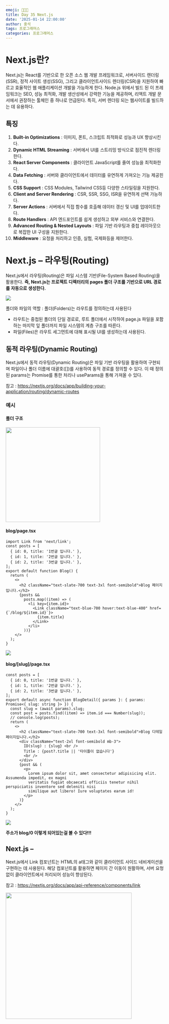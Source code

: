 ```yaml
---
emoji: 👨🏻‍💻
title: Day 35 Next.js
date: '2025-01-14 22:00:00'
author: 중석
tags: 프로그래머스
categories: 프로그래머스
---
```


# Next.js란?

Next.js는 React를 기반으로 한 오픈 소스 웹 개발 프레임워크로, 서버사이드 렌더링(SSR), 정적 사이트 생성(SSG),
그리고 클라이언트사이드 렌더링(CSR)을 지원하여 빠르고 효율적인 웹 애플리케이션 개발을 가능하게 한다.
Node.js 위에서 빌드 된 이 프레임워크는 SEO, 성능 최적화, 개발 생산성에서 강력한 기능을 제공하며,
리액트 개발 문서에서 권장하는 툴체인 중 하나로 언급된다. 특히, 서버 렌더링 되는 웹사이트를 빌드하는 데 유용하다.

## 특징

1. **Built-in Optimizations** : 이미지, 폰트, 스크립트 최적화로 성능과 UX 향상시킨다.
2. **Dynamic HTML Streaming** : 서버에서 UI를 스트리밍 방식으로 점진적 렌더링한다.
3. **React Server Components** : 클라이언트 JavaScript를 줄여 성능을 최적화한다.
4. **Data Fetching** : 서버와 클라이언트에서 데이터를 유연하게 가져오는 기능 제공힌다.
5. **CSS Support** : CSS Modules, Tailwind CSS등 다양한 스타일링을 지원한다.
6. **Client and Server Rendering** : CSR, SSR, SSG, ISR을 유연하게 선택 가능하다.
7. **Server Actions** : 서버에서 직접 함수를 호출해 데이터 갱신 및 UI를 업데이트한다.
8. **Route Handlers** : API 엔드포인트를 쉽게 생성하고 외부 서비스와 연결한다.
9. **Advanced Routing & Nested Layouts** : 파일 기반 라우팅과 중첩 레이아웃으로 복잡한 UI 구성을 지원한다.
10. **Middleware** : 요청을 처리하고 인증, 실험, 국제화등을 제어한다.

# Next.js – 라우팅(Routing)

Next.js에서 라우팅(Routing)은 파일 시스템 기반(File-System Based Routing)을 활용한다.
**즉, Next.js는 프로젝트 디렉터리의 pages 폴더 구조를 기반으로 URL 경로를 자동으로 생성한다.**

![](Day35_image/routing_folder.png)

폴더와 파일의 역할 : 폴더(Folders)는 라우트를 정의하는데 사용된다

- 라우트는 중첩된 폴더의 단일 경로로, 루트 폴더에서 시작하여 page.js 파일을 포함하는 마지막 잎 폴더까지 파일 시스템의 계층 구조를 따른다.
- 파일(Files)은 라우트 세그먼트에 대해 표시될 UI를 생성하는데 사용된다.

## 동적 라우팅(Dynamic Routing)

Next.js에서 동적 라우팅(Dynamic Routing)은 파일 기반 라우팅을 활용하여 구현되며
파일이나 폴더 이름에 대괄호([])를 사용하여 동적 경로를 정의할 수 있다.
이 때 정의된 params는 Promise를 통한 처리나 useParams을 통해 가져올 수 있다.

참고 : https://nextjs.org/docs/app/building-your-application/routing/dynamic-routes

### 예시

#### 폴더 구조

<img src="Day35_image/folder_structure.png" width="300" height="300">

#### blog/page.tsx

```tsx
import Link from 'next/link';
const posts = [
  { id: 0, title: '1번글 입니다.' },
  { id: 1, title: '2번글 입니다.' },
  { id: 2, title: '3번글 입니다.' },
];
export default function Blog() {
  return (
    <>
      <h2 className="text-slate-700 text-3xl font-semibold">Blog 페이지입니다.</h2>
      {posts &&
        posts.map((item) => (
          <li key={item.id}>
            <Link className="text-blue-700 hover:text-blue-400" href={`/blog/${item.id}`}>
              {item.title}
            </Link>
          </li>
        ))}
    </>
  );
}
```

![](Day35_image/routing_blogPage.png)

#### blog/[slug]/page.tsx

```tsx
const posts = [
  { id: 0, title: '1번글 입니다.' },
  { id: 1, title: '2번글 입니다.' },
  { id: 2, title: '3번글 입니다.' },
];
export default async function BlogDetail({ params }: { params: Promise<{ slug: string }> }) {
  const slug = (await params).slug;
  const post = posts.find((item) => item.id === Number(slug));
  // console.log(posts);
  return (
    <>
      <h2 className="text-slate-700 text-3xl font-semibold">Blog 디테일 페이지입니다.</h2>
      <div className="text-2xl font-semibold mb-3">
        ID(slug) : {slug} <br />
        Title : {post?.title || '타이틀이 없습니다'}
        <br />
      </div>
      {post && (
        <p>
          Lorem ipsum dolor sit, amet consectetur adipisicing elit. Assumenda impedit, ex magni
          veritatis fugiat obcaecati officiis tenetur nihil perspiciatis inventore sed deleniti nisi
          similique aut libero! Iure voluptates earum id!
        </p>
      )}
    </>
  );
}
```

![](Day35_image/dynamic_routing_result.png)

**주소가 blog/0 이렇게 되어있는걸 볼 수 있다!!!**

## Next.js – <Link>

Next.js에서 Link 컴포넌트는 HTML의 a태그와 같이 클라이언트 사이드 네비게이션을 구현하는 데 사용된다.
해당 컴포넌트를 활용하면 페이지 간 이동이 원활하며, 서버 요청 없이 클라이언트에서 처리되어 성능이 향상된다.

참고 : https://nextjs.org/docs/app/api-reference/components/link

<img src="Day35_image/Link_reference.png" width="400" height="400">

```toc

```
